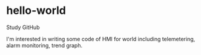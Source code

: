 # hello-world
Study GitHub

I'm interested in writing some code of HMI for world including telemetering, alarm monitoring, trend graph.
